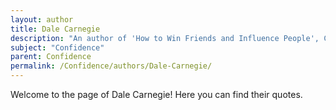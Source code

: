 ```yaml
---
layout: author
title: Dale Carnegie
description: "An author of 'How to Win Friends and Influence People', Carnegie emphasizes the importance of confidence in dealing with people and making connections."
subject: "Confidence"
parent: Confidence
permalink: /Confidence/authors/Dale-Carnegie/
---
```


Welcome to the page of Dale Carnegie! Here you can find their quotes.
